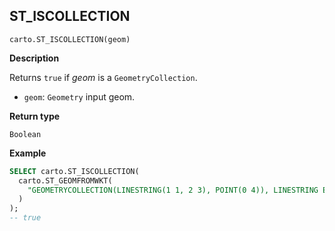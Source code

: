## ST_ISCOLLECTION

```sql:signature
carto.ST_ISCOLLECTION(geom)
```

**Description**

Returns `true` if _geom_ is a `GeometryCollection`.

* `geom`: `Geometry` input geom.

**Return type**

`Boolean`

**Example**

```sql
SELECT carto.ST_ISCOLLECTION(
  carto.ST_GEOMFROMWKT(
    "GEOMETRYCOLLECTION(LINESTRING(1 1, 2 3), POINT(0 4)), LINESTRING EMPTY"
  )
);
-- true
```